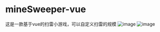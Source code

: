 # mineSweeper-vue
这是一款基于vue的扫雷小游戏，可以自定义扫雷的规模
![image](https://user-images.githubusercontent.com/104887469/169768086-31048bcb-6397-404b-8a1e-bee4ef344407.png)
![image](https://user-images.githubusercontent.com/104887469/169768253-13d07622-2bad-4a77-a4dd-1aa18d915fb9.png)

